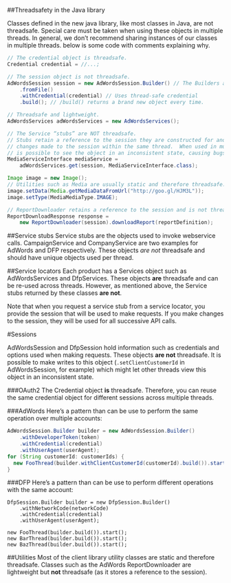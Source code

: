 ##Threadsafety in the Java library

Classes defined in the new java library, like most classes in Java, are not threadsafe.  Special care must be taken when using these objects in multiple threads.  In general, we don’t recommend sharing instances of our classes in multiple threads.  below is some code with comments explaining why.

```java
// The credential object is threadsafe.
Credential credential = //...;

// The session object is not threadsafe.
AdWordsSession session = new AdWordsSession.Builder() // The Builders are not threadsafe.
    .fromFile()
    .withCredential(credential) // Uses thread-safe credential
    .build(); // /build() returns a brand new object every time.

// Threadsafe and lightweight.
AdWordsServices adWordsServices = new AdWordsServices(); 

// The Service “stubs” are NOT threadsafe.
// Stubs retain a reference to the session they are constructed for and will see any
// changes made to the session within the same thread.  When used in multiple threads it
// is possible to see the object in an inconsistent state, causing bugs.
MediaServiceInterface mediaService =
    adWordsServices.get(session, MediaServiceInterface.class);

Image image = new Image();
// Utilities such as Media are usually static and therefore threadsafe.
image.setData(Media.getMediaDataFromUrl("http://goo.gl/HJM3L"));
image.setType(MediaMediaType.IMAGE);

// ReportDownloader retains a reference to the session and is not threadsafe.
ReportDownloadResponse response =
    new ReportDownloader(session).downloadReport(reportDefinition);
```


##Service stubs
Service stubs are the objects used to invoke webservice calls.  CampaignService and CompanyService are two examples for AdWords and DFP respectively.  These objects *are not* threadsafe and should have unique objects used per thread.

##Service locators
Each product has a Services object such as AdWordsServices and DfpServices.  These objects **are** threadsafe and can be re-used across threads.  However, as mentioned above, the Service stubs returned by these classes **are not**.

Note that when you request a service stub from a service locator, you provide the session that will be used to make requests.  If you make changes to the session, they will be used for all successive API calls.

#Sessions

AdWordsSession and DfpSession hold information such as credentials and options used when making requests.  These objects **are not** threadsafe.  It is possible to make writes to this object (`.setClientCustomerId` in AdWordsSession, for example) which might let other threads view this object in an inconsistent state.

###OAuth2
The Credential object **is** threadsafe. Therefore, you can reuse the same credential object for different sessions across multiple threads.

###AdWords
Here’s a pattern than can be use to perform the same operation over multiple accounts:

```java
AdWordsSession.Builder builder = new AdWordsSession.Builder()
    .withDeveloperToken(token)
    .withCredential(credential)
    .withUserAgent(userAgent);
for (String customerId: customerIds) {
  new FooThread(builder.withClientCustomerId(customerId).build()).start();
}
```

###DFP
Here’s a pattern than can be use to perform different operations with the same account:

```
DfpSession.Builder builder = new DfpSession.Builder()
    .withNetworkCode(networkCode)
    .withCredential(credential)
    .withUserAgent(userAgent);

new FooThread(builder.build()).start();
new BarThread(builder.build()).start();
new BazThread(builder.build()).start();
```

##Utilities
Most of the client library utility classes are static and therefore threadsafe.  Classes such as the AdWords ReportDownloader are lightweight but **not** threadsafe (as it stores a reference to the session).
